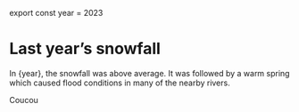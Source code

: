 export const year = 2023

# Last year’s snowfall

In {year}, the snowfall was above average.
It was followed by a warm spring which caused
flood conditions in many of the nearby rivers.

<p>Coucou</p>